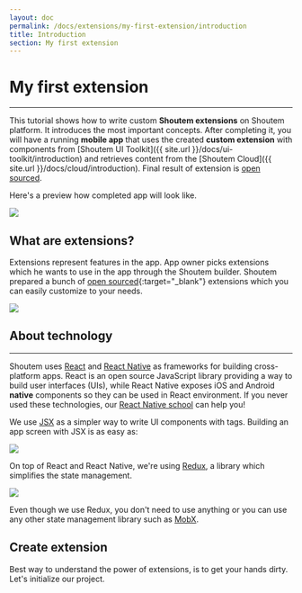 ```yaml
---
layout: doc
permalink: /docs/extensions/my-first-extension/introduction
title: Introduction
section: My first extension
---
```


# My first extension
<hr />

This tutorial shows how to write custom **Shoutem extensions** on Shoutem platform. It introduces the most important concepts. After completing it, you will have a running **mobile app** that uses the created **custom extension** with components from [Shoutem UI Toolkit]({{ site.url }}/docs/ui-toolkit/introduction) and retrieves content from the [Shoutem Cloud]({{ site.url }}/docs/cloud/introduction). Final result of extension is [open sourced](https://github.com/shoutem/extension-examples/tree/master/restaurants-getting-started).

Here's a preview how completed app will look like.

<p class="image">
<img src='{{ site.url }}/img/my-first-extension/extension-preview.jpg'/>
</p>

## What are extensions?

Extensions represent features in the app. App owner picks extensions which he wants to use in the app through the Shoutem builder. Shoutem prepared a bunch of [open sourced](https://github.com/shoutem/extensions){:target="_blank"} extensions which you can easily customize to your needs.

<p class="image">
<img src='{{ site.url }}/img/my-first-extension/shoutem-extensions.png'/>
</p>

## About technology

<hr />

Shoutem uses [React](https://facebook.github.io/react/) and [React Native](https://facebook.github.io/react-native/) as frameworks for building cross-platform apps. React is an open source JavaScript library providing a way to build user interfaces (UIs), while React Native exposes iOS and Android **native** components so they can be used in React environment. If you never used these technologies, our [React Native school](http://school.shoutem.com/) can help you!

We use [JSX](https://facebook.github.io/react/docs/introducing-jsx.html) as a simpler way to write UI components with tags. Building an app screen with JSX is as easy as:

<p class="image">
<img src='{{ site.url }}/img/my-first-extension/jsx-component-example.png'/>
</p>

On top of React and React Native, we're using [Redux](http://redux.js.org/), a library which simplifies the state management. 

<p class="image">
<img src='{{ site.url }}/img/my-first-extension/redux.png'/>
</p>

Even though we use Redux, you don't need to use anything or you can use any other state management library such as [MobX](https://github.com/mobxjs/mobx).

## Create extension
Best way to understand the power of extensions, is to get your hands dirty. Let's initialize our project.